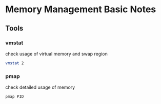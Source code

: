 # Memory Management Basic Notes

## Tools

### vmstat

check usage of virtual memory and swap region

```sh
vmstat 2
```

### pmap

check detailed usage of memory

```sh
pmap PID
```
